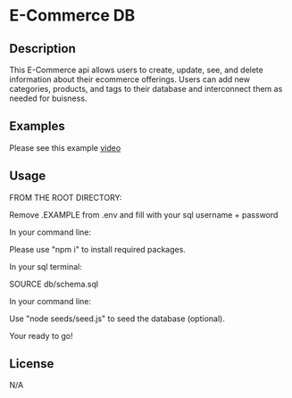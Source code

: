 # E-Commerce DB

## Description
This E-Commerce api allows users to create, update, see, and delete information about their ecommerce offerings. Users can add new categories, products, and tags to their database and interconnect them as needed for buisness.

## Examples
Please see this example [video](https://drive.google.com/file/d/1-CLOlhyI0a24jy29eMvmMYxqEasC0pVq/view?usp=sharing)

## Usage

FROM THE ROOT DIRECTORY:

Remove .EXAMPLE from .env and fill with your sql username + password

In your command line:

Please use "npm i" to install required packages.

In your sql terminal:

SOURCE db/schema.sql

In your command line:

Use "node seeds/seed.js" to seed the database (optional).

Your ready to go!

## License

N/A